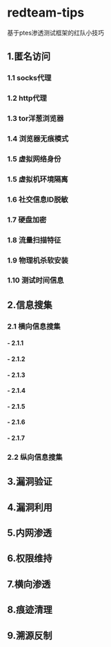 # redteam-tips
基于ptes渗透测试框架的红队小技巧

## 1.匿名访问
### 1.1 socks代理
### 1.2 http代理
### 1.3 tor洋葱浏览器
### 1.4 浏览器无痕模式
### 1.5 虚拟网络身份
### 1.5 虚拟机环境隔离
### 1.6 社交信息ID脱敏
### 1.7 硬盘加密
### 1.8 流量扫描特征
### 1.9 物理机杀软安装
### 1.10 测试时间信息

## 2.信息搜集
### 2.1 横向信息搜集
#### - 2.1.1 
#### - 2.1.2 
#### - 2.1.3
#### - 2.1.4
#### - 2.1.5
#### - 2.1.6
#### - 2.1.7
### 2.2 纵向信息搜集

## 3.漏洞验证
## 4.漏洞利用
## 5.内网渗透
## 6.权限维持
## 7.横向渗透
## 8.痕迹清理
## 9.溯源反制
